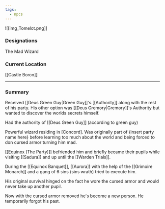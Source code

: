 ```yaml
---
tags:
  - npcs
---
```

![[img_Tomelot.png]]
### Designations
The Mad Wizard

### Current Location
[[Castle Boron]]

___
### Summary
Received [[Deus Green Guy|Green Guy]]'s [[Authority]] along with the rest of his party.  His other option was [[Deus Gremory|Gremory]]'s Authority but wanted to discover the worlds secrets himself. 

Had the authority of [[Deus Green Guy]] (according to green guy)

Powerful wizard residing in [Concord]. Was originally part of {insert party name here} before learning too much about the world and being forced to don cursed armor turning him mad.

[[Equinox (The Party)]] befriended him and briefly became their pupils while visiting [[Sadura]] and up until the [[Warden Trials]].

During the [[Equinox Banquet]], [[Aurora]] with the help of the [[Grimoire Monarch]] and a gang of 6 sins (sins wrath) tried to execute him.

His original survival hinged on the fact he wore the cursed armor and would never take up another pupil.

Now with the cursed armor removed he's become a new person. He temporarily forgot his past.

